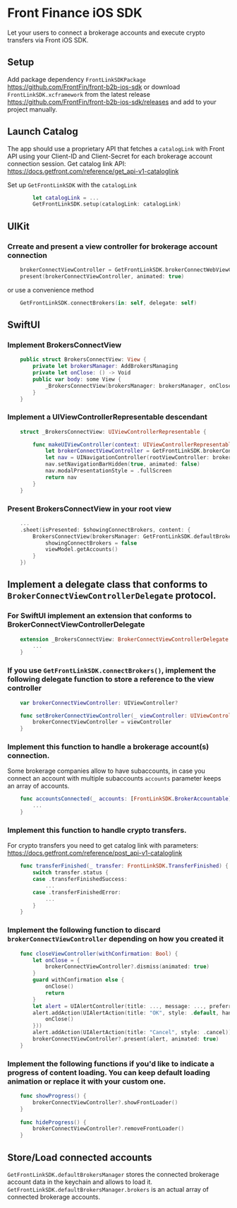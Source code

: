 # Front Finance iOS SDK

Let your users to connect a brokerage accounts and execute crypto transfers via Front iOS SDK.

## Setup

Add package dependency `FrontLinkSDKPackage` https://github.com/FrontFin/front-b2b-ios-sdk
or download `FrontLinkSDK.xcframework` from the latest release https://github.com/FrontFin/front-b2b-ios-sdk/releases and add to your project manually.

## Launch Catalog

The app should use a proprietary API that fetches a `catalogLink` with Front API using your Client-ID and Client-Secret for each brokerage account connection session.
Get catalog link API: https://docs.getfront.com/reference/get_api-v1-cataloglink

Set up `GetFrontLinkSDK` with the `catalogLink`

```swift
        let catalogLink = ...
        GetFrontLinkSDK.setup(catalogLink: catalogLink)
```

## UIKit

### Crreate and present a view controller for brokerage account connection

```swift
    brokerConnectViewController = GetFrontLinkSDK.brokerConnectWebViewController(brokersManager: brokersManager, delegate: self)
    present(brokerConnectViewController, animated: true)
```

or use a convenience method

```swift
    GetFrontLinkSDK.connectBrokers(in: self, delegate: self)
```

## SwiftUI 

### Implement BrokersConnectView

```swift
    public struct BrokersConnectView: View {
        private let brokersManager: AddBrokersManaging
        private let onClose: () -> Void
        public var body: some View {
            _BrokersConnectView(brokersManager: brokersManager, onClose: onClose)
        }
    }
```

### Implement a UIViewControllerRepresentable descendant

```swift
    struct _BrokersConnectView: UIViewControllerRepresentable {

        func makeUIViewController(context: UIViewControllerRepresentableContext<_BrokersConnectView>) -> UIViewController {
            let brokerConnectViewController = GetFrontLinkSDK.brokerConnectWebViewController(brokersManager: brokersManager, delegate: self)
            let nav = UINavigationController(rootViewController: brokerConnectViewController)
            nav.setNavigationBarHidden(true, animated: false)
            nav.modalPresentationStyle = .fullScreen
            return nav
        }
    }
```

### Present BrokersConnectView in your root view

```swift
    ...
    .sheet(isPresented: $showingConnectBrokers, content: {
        BrokersConnectView(brokersManager: GetFrontLinkSDK.defaultBrokersManager) {
            showingConnectBrokers = false
            viewModel.getAccounts()
        }
    })
```

## Implement a delegate class that conforms to `BrokerConnectViewControllerDelegate` protocol.

### For SwiftUI implement an extension that conforms to BrokerConnectViewControllerDelegate

```swift
    extension _BrokersConnectView: BrokerConnectViewControllerDelegate {
        ...
    }
```

### If you use `GetFrontLinkSDK.connectBrokers()`, implement the following delegate function to store a reference to the view controller

```swift
    var brokerConnectViewController: UIViewController?

    func setBrokerConnectViewController(_ viewController: UIViewController) {
        brokerConnectViewController = viewController
    }
```

### Implement this function to handle a brokerage account(s) connection.

Some brokerage companies allow to have subaccounts, in case you connect an account with multiple subaccounts `accounts` parameter keeps an array of accounts.

```swift
    func accountsConnected(_ accounts: [FrontLinkSDK.BrokerAccountable]) {
        ...
    }
```

### Implement this function to handle crypto transfers.

For crypto transfers you need to get catalog link with parameters: https://docs.getfront.com/reference/post_api-v1-cataloglink

```swift
    func transferFinished(_ transfer: FrontLinkSDK.TransferFinished) {
        switch transfer.status {
        case .transferFinishedSuccess:
            ...
        case .transferFinishedError:
            ...
        }
    }
```

### Implement the following function to discard `brokerConnectViewController` depending on how you created it

```swift
    func closeViewController(withConfirmation: Bool) {
        let onClose = {
            brokerConnectViewController?.dismiss(animated: true)
        }
        guard withConfirmation else {
            onClose()
            return
        }
        let alert = UIAlertController(title: ..., message: ..., preferredStyle: .alert)
        alert.addAction(UIAlertAction(title: "OK", style: .default, handler: { _ in
            onClose()
        }))
        alert.addAction(UIAlertAction(title: "Cancel", style: .cancel))
        brokerConnectViewController?.present(alert, animated: true)
    }
```

### Implement the following functions if you'd like to indicate a progress of content loading. You can keep default loading animation or replace it with your custom one.

```swift
    func showProgress() {
        brokerConnectViewController?.showFrontLoader()
    }
    
    func hideProgress() {
        brokerConnectViewController?.removeFrontLoader()
    }
```

## Store/Load connected accounts

`GetFrontLinkSDK.defaultBrokersManager` stores the connected brokerage account data in the keychain and allows to load it.
`GetFrontLinkSDK.defaultBrokersManager.brokers` is an actual array of connected brokerage accounts.

